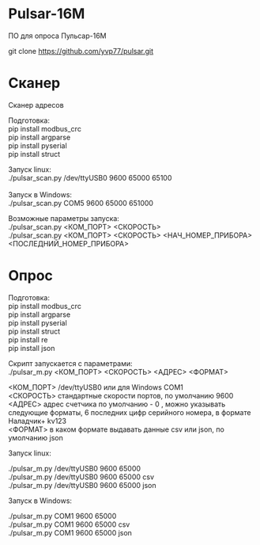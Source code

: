 # Pulsar-16M
ПО для опроса Пульсар-16M <br>

git clone https://github.com/yvp77/pulsar.git


# Сканер
Сканер адресов

Подготовка:<br>
pip install modbus_crc<br>
pip install argparse<br>
pip install pyserial<br>
pip install struct<br>

Запуск linux:<br>
./pulsar_scan.py /dev/ttyUSB0 9600 65000 65100<br>
<br>
Запуск в Windows:<br>
./pulsar_scan.py COM5 9600 65000 651000<br>

Возможные параметры запуска:<br>
./pulsar_scan.py <КОМ_ПОРТ> <СКОРОСТЬ><br>
./pulsar_scan.py <КОМ_ПОРТ> <СКОРОСТЬ> <НАЧ_НОМЕР_ПРИБОРА> <ПОСЛЕДНИЙ_НОМЕР_ПРИБОРА> <br>



# Опрос

Подготовка:<br>
pip install modbus_crc<br>
pip install argparse<br>
pip install pyserial<br>
pip install struct<br>
pip install re<br>
pip install json<br>

Скрипт запускается с параметрами:<br>
./pulsar_m.py <КОМ_ПОРТ> <СКОРОСТЬ> <АДРЕС> <ФОРМАТ><br>

<КОМ_ПОРТ> /dev/ttyUSB0 или для Windows COM1<br>
<СКОРОСТЬ> стандартные скорости портов, по умолчанию 9600<br>
<АДРЕС> адрес счетчика по умолчанию - 0 , можно указывать следующие форматы, 6 последних цифр серийного номера, в формате Наладчик+ kv123<br>
<ФОРМАТ> в каком формате выдавать данные csv или json, по умолчанию json<br>

Запуск linux:

./pulsar_m.py /dev/ttyUSB0 9600 65000<br>
./pulsar_m.py /dev/ttyUSB0 9600 65000 csv<br>
./pulsar_m.py /dev/ttyUSB0 9600 65000 json<br>


Запуск в Windows:

./pulsar_m.py COM1 9600 65000<br>
./pulsar_m.py COM1 9600 65000 csv<br>
./pulsar_m.py COM1 9600 65000 json<br>

